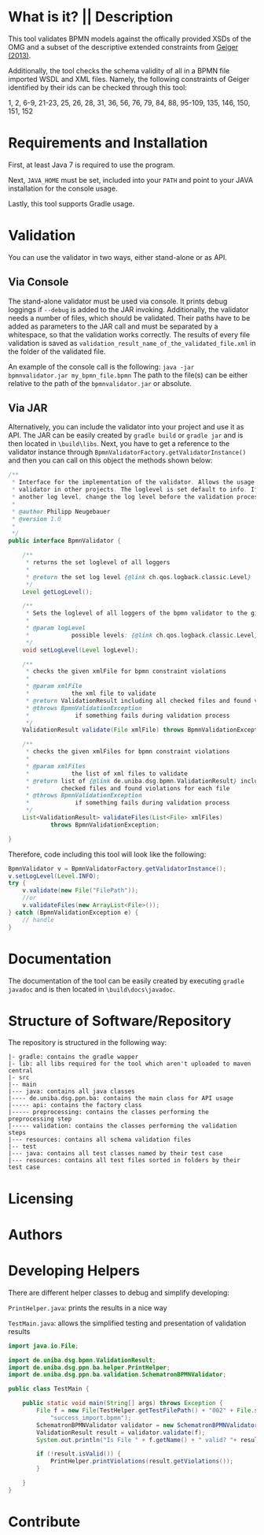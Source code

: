 # What is it? || Description

This tool validates BPMN models against the offically provided XSDs of the OMG and 
a subset of the descriptive extended constraints from [Geiger (2013)](http://www.uni-bamberg.de/fileadmin/uni/fakultaeten/wiai_lehrstuehle/praktische_informatik/Dateien/Publikationen/techrep-bpmn-serialization-constraints.pdf).

Additionally, the tool checks the schema validity of all in a BPMN file imported WSDL and XML files.
Namely, the following constraints of Geiger identified by their ids can be checked through this tool:

1, 2, 6-9, 21-23, 25, 26, 28, 31, 36, 56, 76, 79, 84, 88, 95-109, 135, 146, 150, 151, 152 

# Requirements and Installation

First, at least Java 7 is required to use the program.

Next, `JAVA_HOME` must be set, included into your `PATH` and point to your JAVA installation for the console usage.

Lastly, this tool supports Gradle usage.
  
# Validation

You can use the validator in two ways, either stand-alone or as API.

## Via Console

The stand-alone validator must be used via console. It prints debug loggings
if `--debug` is added to the JAR invoking. Additionally, the validator needs a number of files, which
should be validated. Their paths have to be added as parameters to the JAR call and
must be separated by a whitespace, so that the validation works correctly. The results
of every file validation is saved as `validation_result_name_of_the_validated_file.xml` in the
folder of the validated file.

An example of the console call is the following: `java -jar bpmnvalidator.jar my_bpmn_file.bpmn`
The path to the file(s) can be either relative to the path of the `bpmnvalidator.jar` or absolute.

## Via JAR

Alternatively, you can include the validator into your project and use it as API. The JAR can be easily created by `gradle build` or `gradle jar` and is then located in `\build\libs`. Next, you have
to get a reference to the validator instance through `BpmnValidatorFactory.getValidatorInstance()`
and then you can call on this object the methods shown below:

``` java
/**
 * Interface for the implementation of the validator. Allows the usage of the
 * validator in other projects. The loglevel is set default to info. If you need
 * another log level, change the log level before the validation process.
 *
 * @author Philipp Neugebauer
 * @version 1.0
 *
 */
public interface BpmnValidator {

	/**
	 * returns the set loglevel of all loggers
	 *
	 * @return the set log level {@link ch.qos.logback.classic.Level}
	 */
	Level getLogLevel();

	/**
	 * Sets the loglevel of all loggers of the bpmn validator to the given level
	 *
	 * @param logLevel
	 *            possible levels: {@link ch.qos.logback.classic.Level}
	 */
	void setLogLevel(Level logLevel);

	/**
	 * checks the given xmlFile for bpmn constraint violations
	 *
	 * @param xmlFile
	 *            the xml file to validate
	 * @return ValidationResult including all checked files and found violations
	 * @throws BpmnValidationException
	 *             if something fails during validation process
	 */
	ValidationResult validate(File xmlFile) throws BpmnValidationException;

	/**
	 * checks the given xmlFiles for bpmn constraint violations
	 *
	 * @param xmlFiles
	 *            the list of xml files to validate
	 * @return list of {@link de.uniba.dsg.bpmn.ValidationResult} including all
	 *         checked files and found violations for each file
	 * @throws BpmnValidationException
	 *             if something fails during validation process
	 */
	List<ValidationResult> validateFiles(List<File> xmlFiles)
			throws BpmnValidationException;

}
```

Therefore, code including this tool will look like the following:

``` java
BpmnValidator v = BpmnValidatorFactory.getValidatorInstance();
v.setLogLevel(Level.INFO);
try {
	v.validate(new File("FilePath"));
	//or
	v.validateFiles(new ArrayList<File>());
} catch (BpmnValidationException e) {
	// handle
}
```

# Documentation

The documentation of the tool can be easily created by executing `gradle javadoc` and is then located in `\build\docs\javadoc`.

# Structure of Software/Repository

The repository is structured in the following way:

	|- gradle: contains the gradle wapper
	|- lib: all libs required for the tool which aren't uploaded to maven central
	|- src
	|-- main
	|--- java: contains all java classes
	|---- de.uniba.dsg.ppn.ba: contains the main class for API usage
	|----- api: contains the factory class
	|----- preprocessing: contains the classes performing the preprocessing step
	|----- validation: contains the classes performing the validation steps
	|--- resources: contains all schema validation files
	|-- test
	|--- java: contains all test classes named by their test case
	|--- resources: contains all test files sorted in folders by their test case

# Licensing

# Authors

# Developing Helpers

There are different helper classes to debug and simplify developing:

`PrintHelper.java`: prints the results in a nice way

`TestMain.java`: allows the simplified testing and presentation of validation results

``` java
import java.io.File;

import de.uniba.dsg.bpmn.ValidationResult;
import de.uniba.dsg.ppn.ba.helper.PrintHelper;
import de.uniba.dsg.ppn.ba.validation.SchematronBPMNValidator;

public class TestMain {

	public static void main(String[] args) throws Exception {
		File f = new File(TestHelper.getTestFilePath() + "002" + File.separator + 
			"success_import.bpmn");
		SchematronBPMNValidator validator = new SchematronBPMNValidator();
		ValidationResult result = validator.validate(f);
		System.out.println("Is File " + f.getName() + " valid? "+ result.isValid());

		if (!result.isValid()) {
			PrintHelper.printViolations(result.getViolations());
		}

	}
}
```


# Contribute

